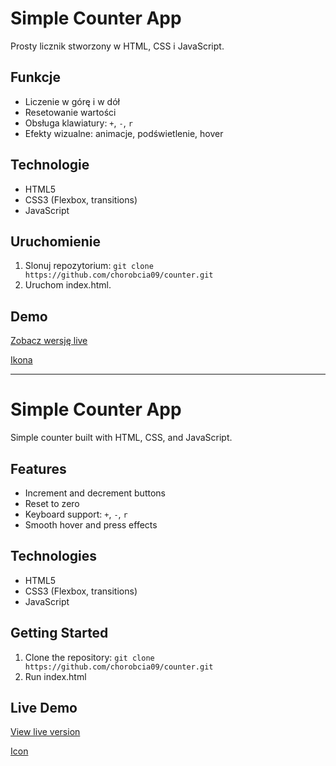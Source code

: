 # Simple Counter App

Prosty licznik stworzony w HTML, CSS i JavaScript.

## Funkcje
- Liczenie w górę i w dół
- Resetowanie wartości
- Obsługa klawiatury: `+`, `-`, `r`
- Efekty wizualne: animacje, podświetlenie, hover

## Technologie
- HTML5
- CSS3 (Flexbox, transitions)
- JavaScript 

## Uruchomienie
1. Slonuj repozytorium:
`git clone https://github.com/chorobcia09/counter.git`
2. Uruchom index.html.

## Demo
[Zobacz wersję live](https://chorobcia09.github.io/counter/)

[Ikona](https://www.flaticon.com/free-icon/cash-register_17975324?term=counter&page=1&position=10&origin=search&related_id=17975324)

---

# Simple Counter App

Simple counter built with HTML, CSS, and JavaScript.

## Features
- Increment and decrement buttons
- Reset to zero
- Keyboard support: `+`, `-`, `r`
- Smooth hover and press effects

## Technologies
- HTML5
- CSS3 (Flexbox, transitions)
- JavaScript

## Getting Started

1. Clone the repository:
`git clone https://github.com/chorobcia09/counter.git`
2. Run index.html

## Live Demo 
[View live version](https://chorobcia09.github.io/counter/)

[Icon](https://www.flaticon.com/free-icon/cash-register_17975324?term=counter&page=1&position=10&origin=search&related_id=17975324)
